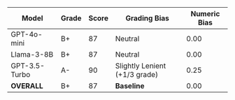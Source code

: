 | Model | Grade | Score | Grading Bias | Numeric Bias |
|------|-------|-------|-------------|-------------|
| GPT-4o-mini | B+ | 87 | Neutral | 0.00 |
| Llama-3-8B | B+ | 87 | Neutral | 0.00 |
| GPT-3.5-Turbo | A- | 90 | Slightly Lenient (+1/3 grade) | 0.25 |
| **OVERALL** | B+ | 87 | **Baseline** | 0.00 |